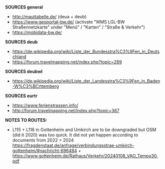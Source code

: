 ﻿**SOURCES general**
- http://mauttabelle.de/ (deua + deub)
- https://www.geoportal-bw.de/ (activate "WMS LGL-BW Straßennetzkarte" under "Menü" / "Karten" / "Straße & Verkehr")
- https://mobidata-bw.de/

**SOURCES deub**
- https://de.wikipedia.org/wiki/Liste_der_Bundesstra%C3%9Fen_in_Deutschland
- https://forum.travelmapping.net/index.php?topic=289

**SOURCES deubwl**
- https://de.wikipedia.org/wiki/Liste_der_Landesstra%C3%9Fen_in_Baden-W%C3%BCrttemberg

**SOURCES eurtr**
- https://www.ferienstrassen.info/
- http://forum.travelmapping.net/index.php?topic=367

**NOTES TO ROUTES:**
- L115 + L116 in Gottenheim and Umkirch are to be downgraded but OSM (did it 2020) was too quick. It did not yet happen according to documents from 2022 + 2024 https://fragdenstaat.de/anfrage/verbindungsstrae-umkirch-gottenheim/#nachricht-696484 + https://www.gottenheim.de/Rathaus/Verkehr/20240108_VAO_Tempo30.pdf
